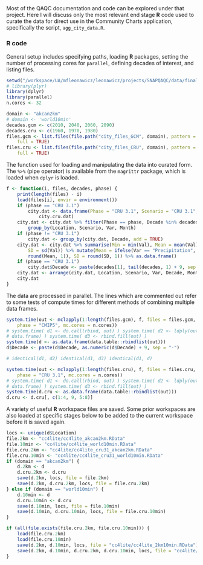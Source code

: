 


##
##

Most of the QAQC documentation and code can be explored under that project.
Here I will discuss only the most relevant end stage **R** code used to curate the data for direct use in the Community Charts application,
specifically the script, `agg_city_data.R`.

### R code

General setup includes specifying paths, loading **R** packages, setting the number of processing cores for `parallel`, defining decades of interest, and listing files.


```r
setwd("/workspace/UA/mfleonawicz/leonawicz/projects/SNAPQAQC/data/final")
# library(plyr)
library(dplyr)
library(parallel)
n.cores <- 32

domain <- "akcan2km"
# domain <- 'world10min'
decades.gcm <- c(2010, 2040, 2060, 2090)
decades.cru <- c(1960, 1970, 1980)
files.gcm <- list.files(file.path("city_files_GCM", domain), pattern = ".RData$", 
    full = TRUE)
files.cru <- list.files(file.path("city_files_CRU", domain), pattern = ".RData$", 
    full = TRUE)
```

The function used for loading and manipulating the data into curated form.
The `%>%` (pipe operator) is available from the `magrittr` package, which is loaded when `dplyr` is loaded.


```r
f <- function(i, files, decades, phase) {
    print(length(files) - i)
    load(files[i], envir = environment())
    if (phase == "CRU 3.1") 
        city.dat <- data.frame(Phase = "CRU 3.1", Scenario = "CRU 3.1", Model = "CRU 3.1", 
            city.cru.dat)
    city.dat <- city.dat %>% filter(Phase == phase, Decade %in% decades) %>% 
        group_by(Location, Scenario, Var, Month)
    if (phase != "CRU 3.1") 
        city.dat <- group_by(city.dat, Decade, add = TRUE)
    city.dat <- city.dat %>% summarise(Min = min(Val), Mean = mean(Val), Max = max(Val), 
        SD = sd(Val)) %>% mutate(Mean = ifelse(Var == "Precipitation", round(Mean), 
        round(Mean, 1)), SD = round(SD, 1)) %>% as.data.frame()
    if (phase == "CRU 3.1") 
        city.dat$Decade <- paste(decades[1], tail(decades, 1) + 9, sep = "-")
    city.dat <- arrange(city.dat, Location, Scenario, Var, Decade, Month)
    city.dat
}
```

The data are processed in parallel.
The lines which are commented out refer to some tests of compute times for different methods of combining multiple data frames.


```r
system.time(out <- mclapply(1:length(files.gcm), f, files = files.gcm, decades = decades.gcm, 
    phase = "CMIP5", mc.cores = n.cores))
# system.time( d1 <- do.call(rbind, out) ) system.time( d2 <- ldply(out,
# data.frame) ) system.time( d3 <- rbind.fill(out) )
system.time(d <- as.data.frame(data.table::rbindlist(out)))
d$Decade <- paste(d$Decade, as.numeric(d$Decade) + 9, sep = "-")

# identical(d1, d2) identical(d1, d3) identical(d1, d)

system.time(out <- mclapply(1:length(files.cru), f, files = files.cru, decades = decades.cru, 
    phase = "CRU 3.1", mc.cores = n.cores))
# system.time( d1 <- do.call(rbind, out) ) system.time( d2 <- ldply(out,
# data.frame) ) system.time( d3 <- rbind.fill(out) )
system.time(d.cru <- as.data.frame(data.table::rbindlist(out)))
d.cru <- d.cru[, c(1:4, 9, 5:8)]
```

A variety of useful **R** workspace files are saved.
Some prior workspaces are also loaded at specific stages below to be added to the current workspace before it is saved again.


```r
locs <- unique(d$Location)
file.2km <- "cc4lite/cc4lite_akcan2km.RData"
file.10min <- "cc4lite/cc4lite_world10min.RData"
file.cru.2km <- "cc4lite/cc4lite_cru31_akcan2km.RData"
file.cru.10min <- "cc4lite/cc4lite_cru31_world10min.RData"
if (domain == "akcan2km") {
    d.2km <- d
    d.cru.2km <- d.cru
    save(d.2km, locs, file = file.2km)
    save(d.2km, d.cru.2km, locs, file = file.cru.2km)
} else if (domain == "world10min") {
    d.10min <- d
    d.cru.10min <- d.cru
    save(d.10min, locs, file = file.10min)
    save(d.10min, d.cru.10min, locs, file = file.cru.10min)
}

if (all(file.exists(file.cru.2km, file.cru.10min))) {
    load(file.cru.2km)
    load(file.cru.10min)
    save(d.2km, d.10min, locs, file = "cc4lite/cc4lite_2km10min.RData")
    save(d.2km, d.10min, d.cru.2km, d.cru.10min, locs, file = "cc4lite/cc4lite_cru31_2km10min.RData")
}
```
